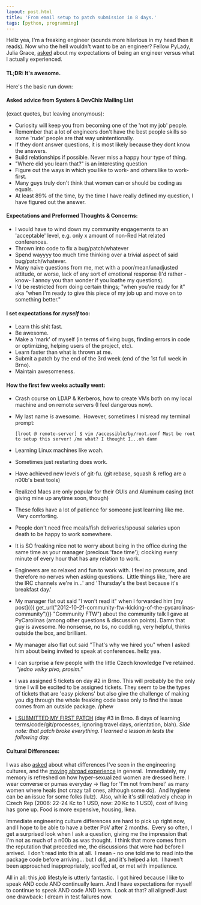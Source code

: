 ```yaml
---
layout: post.html
title: 'From email setup to patch submission in 8 days.'
tags: [python, programming]
---
```


Hellz yea, I'm a freaking engineer (sounds more hilarious in my head then it reads). Now who the hell wouldn't want to be an engineer? Fellow PyLady, Julia Grace, [asked][JuliaG] about my expectations of being an engineer versus what I actually experienced.  

#### TL;DR: It's awesome.

Here's the basic run down: 

#### Asked advice from Systers & DevChix Mailing List 
(exact quotes, but leaving anonymous):


*  Curiosity will keep you from becoming one of the 'not my job' people.
*  Remember that a lot of engineers don't have the best people skills so some 'rude' people are that way unintentionally.
*  If they dont answer questions, it is most likely because they dont know the answers.
*  Build relationships if possible. Never miss a happy hour type of thing.
*  "Where did you learn that?" is an interesting question
*  Figure out the ways in which you like to work- and others like to work- first.
*  Many guys truly don't think that women can or should be coding as equals.
*  At least 89% of the time, by the time I have really defined my question, I have figured out the answer.


#### Expectations and Preformed Thoughts & Concerns: 

*  I would have to wind down my community engagements to an 'acceptable' level, e.g. only x amount of non-Red Hat related conferences.
*  Thrown into code to fix a bug/patch/whatever
*  Spend wayyyy too much time thinking over a trivial aspect of said bug/patch/whatever.
*  Many naive questions from me, met with a poor/mean/unadjusted attitude, or worse, lack of any sort of emotional response (I'd rather -know- I annoy you than wonder if you loathe my questions).
*  I'd be restricted from doing certain things; "when you're ready for it" aka "when I'm ready to give this piece of my job up and move on to something better."

#### I set expectations for *myself* too:

*  Learn this shit fast.
*  Be awesome.
*  Make a 'mark' of myself (in terms of fixing bugs, finding errors in code or optimizing, helping users of the project, etc).
*  Learn faster than what is thrown at me.
*  Submit a patch by the end of the 3rd week (end of the 1st full week in Brno).
*  Maintain awesomeness.

#### How the first few weeks actually went:

*  Crash course on LDAP & Kerberos, how to create VMs both on my local machine and on remote servers (I feel dangerous now).
*  My last name _is_ awesome.  However, sometimes I misread my terminal prompt:

	`` [lroot @ remote-server] $ vim /accessible/by/root.conf
	Must be root to setup this server!
	/me what? I thought I...oh damn ``

*  Learning Linux machines like woah.
*  Sometimes just restarting does work.
*  Have achieved new levels of git-fu. (git rebase, squash & reflog are a n00b's best tools)
*  Realized Macs are only popular for their GUIs and Aluminum casing (not giving mine up anytime soon, though)
*  These folks have a lot of patience for someone just learning like me.  Very comforting.
*  People don't need free meals/fish deliveries/spousal salaries upon death to be happy to work somewhere.
*  It is SO freaking nice not to worry about being in the office during the same time as your manager (precious 'face time'); clocking every minute of every hour that has any relation to work.
*  Engineers are so relaxed and fun to work with. I feel no pressure, and therefore no nerves when asking questions.  Little things like, 'here are the IRC channels we're in...' and 'Thursday's the best because it's breakfast day.'
* My manager flat out said "I won't read it" when I forwarded him [my post]({{ get_url("2012-10-21-community-ftw-kicking-of-the-pycarolinas-community")}} "Community FTW") about the community talk I gave at PyCarolinas (among other questions & discussion points). Damn that guy is awesome. No nonsense, no bs, no coddling, very helpful, thinks outside the box, and brilliant.

*  My manager also flat out said "That's why we hired you" when I asked him about being invited to speak at conferences. hellz yea.
*  I can surprise a few people with the little Czech knowledge I've retained.  *"jedno velky pivo, prosim."*
*  I was assigned 5 tickets on day \#2 in Brno. This will probably be the only time I will be excited to be assigned tickets. They seem to be the types of tickets that are 'easy pickens' but also give the challenge of making you dig through the whole freaking code base only to find the issue comes from an outside package. /phew 
* [I SUBMITTED MY FIRST PATCH](http://www.redhat.com/archives/freeipa-devel/2012-October/msg00556.html) (day \#3 in Brno. 8 days of learning terms/code/git/processes, ignoring travel days, orientation, blah). _Side note: that patch broke everything. I learned a lesson in tests the following day._


#### Cultural Differences:

I was also [asked][JuliaE] about what differences I've seen in the engineering cultures, and the [moving abroad experience][experience] in general.  Immediately, my memory is refreshed on how hyper-sexualized women are dressed here.  I wear converse or pumas everyday -\> flag for 'I'm not from here!' as many women where heals (not crazy tall ones, although some do).  And hygiene can be an issue for some folks (lulz).  Also, while it's still relatively cheap in Czech Rep (2006: 22-24 Kc to 1 USD, now: 20 Kc to 1 USD), cost of living has gone up. Food is more expensive, housing, Ikea.

Immediate engineering culture differences are hard to pick up right now, and I hope to be able to have a better PoV after 2 months.  Every so often, I get a surprised look when I ask a question, giving me the impression that I'm not as much of a n00b as was thought.  I think that more comes from the reputation that preceded me, the discussions that were had before I arrived.  I don't read into this at all.  I mean - no one told me to read into the package code before arriving... but I did, and it's
helped a lot.  I haven't been approached inappropriately, scoffed at, or met with impatience.

All in all: this _job_ lifestyle is utterly fantastic.  I got hired because I like to speak AND code AND continually learn. And I have expectations for myself to continue to speak AND code AND learn.  Look at that? all aligned! Just one drawback: I dream in test failures now.


[JuliaG]: https://twitter.com/jewelia/status/262665853483499520 "Tweet from Julia Grace"
[patch]: http://www.redhat.com/archives/freeipa-devel/2012-October/msg00556.html  "My Patch Email & Diff"
[JuliaE]: https://twitter.com/juliaelman/status/262666318715707392%20 "Julia Elman's tweet"
[experience]: https://twitter.com/aesptux/status/262668691731263488 "Adrian Espinosa's tweet"
